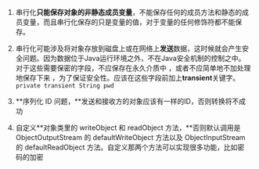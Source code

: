 1. 串行化**只能保存对象的非静态成员变量**，不能保存任何的成员方法和静态的成员变量，而且串行化保存的只是变量的值，对于变量的任何修饰符都不能保存。

2. 串行化可能涉及将对象存放到磁盘上或在网络上**发送**数据，这时候就会产生安全问题。因为数据位于Java运行环境之外，不在Java安全机制的控制之中。对于这些需要保密的字段，不应保存在永久介质中 ，或者不应简单地不加处理地保存下来 ，为了保证安全性。应该在这些字段前加上**transient**关键字。`private transient String pwd`

3. **序列化 ID 问题，**发送和接收方的对象应该有一样的ID，否则转换将不成功

4. 自定义**对象类里的 writeObject 和 readObject 方法，**否则默认调用是 ObjectOutputStream 的 defaultWriteObject 方法以及 ObjectInputStream 的 defaultReadObject 方法。自定义那两个方法可以实现很多功能，比如密码的加密





